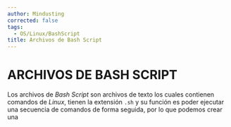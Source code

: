 ```yaml
---
author: Mindusting
corrected: false
tags:
  - OS/Linux/BashScript
title: Archivos de Bash Script
---
```


# ARCHIVOS DE BASH SCRIPT

Los archivos de *Bash Script* son archivos de texto los cuales contienen comandos de *Linux*, tienen la extensión `.sh` y su función es poder ejecutar una secuencia de comandos de forma seguida, por lo que podemos crear una
